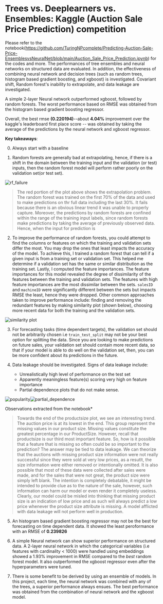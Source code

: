 # Trees vs. Deeplearners vs. Ensembles: Kaggle (Auction Sale Price Prediction) competition
Please refer to the notebook(https://github.com/TuringNPcomplete/Predicting-Auction-Sale-Price-EnsemblesvsNeuralNet/blob/main/Auction_Sale_Price_Prediction.ipynb) for the codes and more.
The performances of tree ensembles and neural networks on structured data are evaluated. In addition, the effectiveness of combining neural network and decision trees (such as random trees, histogram based gradient boosting, and xgboost) is investigated.
Covariant shift, Random forest's inability to extrapolate, and data leakage are investigated.

A simple 2-layer Neural network outperformed xgboost, followed by random forests. The worst performance based on RMSE was obtained from the histogram based gradient boosting regressor.

Overall, the best rmse **(0.220194)**--about **4.04%** improvement over the kaggle's leaderboard first place score -- was obtained by taking the average of the predictions by the neural network and xgboost regressor.

**Key takeaways**: 

0. Always start with a baseline

1. Random forests are generally bad at extrapolating, hence, if there is a shift in the domain between the training input and the validation (or test) inputs, then the random forest model will perform rather poorly on the validation set(or test set).

![rf_failure](https://user-images.githubusercontent.com/50182879/150931611-fc849e6e-3cff-4e75-9bff-6c16b1d749e5.png)

> The red portion of the plot above shows the extrapolation problem. The random forest was trained on the first 70% of the data and used to make predictions on thr full data including the last 30%. It fails because there is an obvious linear trend it was unable to properly capture. Moreover, the predictions by random forests are confined within the range of the training input labels, since random forests make predictions by taking the average of previously observed data. Hence, when the input for prediction is 

2. To improve the performance of random forests, you could attempt to find the columns or features on which the training and validation sets differ the most. You may drop the ones that least impacts the accuracy of the model. To achieve this, I trained a random forest that can tell if a given input is from a training set or validation set. This helped me determine if a validation set has the same or similar distribution as the training set. Lastly, I computed the feature importances. The feature importances for this model revealed the degree of dissimilarity of the features between the training and validation sets. The features with high feature importances are the most dissimilar between the sets. `salesID` and `machineID` were significantly different between the sets but impacts RMSE the least, hence they were dropped. Other common approaches taken to improve performance include: finding and removing the redundant features by making similarity plot (shown below), choosing more recent data for both the training and the validation sets.

![similarity plot](https://user-images.githubusercontent.com/50182879/150974957-702920eb-c41d-411c-bc9c-4ebfa94316e7.png)


3. For forecasting tasks (time dependent targets), the validation set should not be arbitrarily chosen i.e `train_test_split` may not be your best option for splitting the data. Since you are looking to make predictions on future sales, your validation set should contain more recent data, so that if your model is able to do well on the validation set, then, you can be more confident about its predictions in the future.

4. Data leakage should be investigated. Signs of data leakage include:
   * Unrealistically high level of performance on the test set
   * Apparently meaningless feature(s) scoring very high on feature importance
   * Partial dependence plots that do not make sense.
  
  ![popularity](https://user-images.githubusercontent.com/50182879/150969313-721a0836-ae6d-410c-9fda-18f2e8461d95.png)![partial_dependence](https://user-images.githubusercontent.com/50182879/150969324-ce23809b-6d18-4f7a-8237-7322bab2a411.png)
  
Observations extracted from the notebook*
> Towards the end of the productsize plot, we see an interesting trend. The auction price is at its lowest in the end. This group represent the missing values in our product size. Missing values constitute the greatest percentage in our ProductSize. However, recall that productsize is our third most important feature. So, how is it possible that a feature that is missing so often could be so important to the prediction? The answer may be tied to data leakage. We can theorize that the auctions with missing product size information were not really successful since they were sold at very low prices, as a resutlt, the size information were either removed or intentionally omitted. It is also possible that most of these data were collected after sales were made, and for the sales that were not great, the product size were simply left blank. The intention is completely debatable, it might be intended to provide clue as to the nature of the sale, however, such information can harm our model or even render it completely useless. Clearly, our model could be misled into thinking that missing product size is an indication of low price and as such will always predict a low price whenever the product size attribute is missing. A model afflicted with data leakage will not perform well in production.


5. An histogram based gradient boosting regressor may not be the best for forecasting on time dependent data. It showed the least peroformance with an RMSE of **0.239826**

6. A simple Neural network can show superior performance on structured data. A 2-layer neural network in which the categorical variables (i.e features with cardinality < 1000) were handled using embeddings showed a 1.93% improvement in RMSE compared to the _best_ random forest model. It also outperformed the xgboost regressor even after the hyperparameters were tuned. 

7. There is some benefit to be derived by using an ensemble of models. In this project, each time, the neural network was combined with any of the trees, a superior performance always ensues. The best performance was obtained from the combination of neural network and the xgboost model. 

